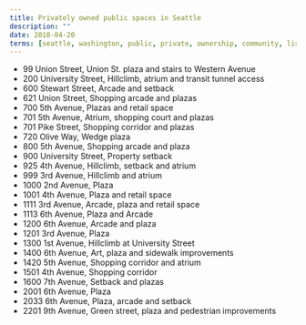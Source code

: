 ```yaml
---
title: Privately owned public spaces in Seattle
description: ""
date: 2010-04-20
terms: [seattle, washington, public, private, ownership, community, list]
---
```


- 99 Union Street, Union St. plaza and stairs to Western Avenue
- 200 University Street, Hillclimb, atrium and transit tunnel access
- 600 Stewart Street, Arcade and setback
- 621 Union Street, Shopping arcade and plazas
- 700 5th Avenue, Plazas and retail space
- 701 5th Avenue, Atrium, shopping court and plazas
- 701 Pike Street, Shopping corridor and plazas
- 720 Olive Way, Wedge plaza
- 800 5th Avenue, Shopping arcade and plaza
- 900 University Street, Property setback
- 925 4th Avenue, Hillclimb, setback and atrium
- 999 3rd Avenue, Hillclimb and atrium
- 1000 2nd Avenue, Plaza
- 1001 4th Avenue, Plaza and retail space
- 1111 3rd Avenue, Arcade, plaza and retail space
- 1113 6th Avenue, Plaza and Arcade
- 1200 6th Avenue, Arcade and plaza
- 1201 3rd Avenue, Plaza
- 1300 1st Avenue, Hillclimb at University Street
- 1400 6th Avenue, Art, plaza and sidewalk improvements
- 1420 5th Avenue, Shopping corridor and atrium
- 1501 4th Avenue, Shopping corridor
- 1600 7th Avenue, Setback and plazas
- 2001 6th Avenue, Plaza
- 2033 6th Avenue, Plaza, arcade and setback
- 2201 9th Avenue, Green street, plaza and pedestrian improvements
